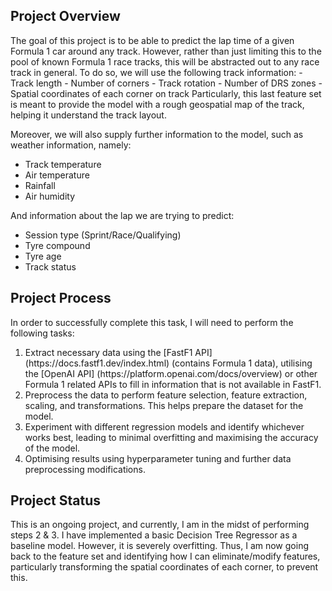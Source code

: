 <h2>Project Overview</h2>
The goal of this project is to be able to predict the lap time of a given Formula 1 car around any track. However, rather than just limiting this to the pool of known Formula 1 race tracks, this will be abstracted out to any race track in general. To do so, we will use the following track information:
- Track length
- Number of corners
- Track rotation
- Number of DRS zones
- Spatial coordinates of each corner on track
Particularly, this last feature set is meant to provide the model with a rough geospatial map of the track, helping it understand the track layout.

Moreover, we will also supply further information to the model, such as weather information, namely:
- Track temperature
- Air temperature
- Rainfall 
- Air humidity 

And information about the lap we are trying to predict:
- Session type (Sprint/Race/Qualifying)
- Tyre compound 
- Tyre age 
- Track status


<h2>Project Process</h2>
In order to successfully complete this task, I will need to perform the following tasks:
<ol>
  <li>Extract necessary data using the [FastF1 API] (https://docs.fastf1.dev/index.html) (contains Formula 1 data), utilising the [OpenAI API] (https://platform.openai.com/docs/overview) or other Formula 1 related APIs to fill in information that is not available in FastF1.</li>
  <li>Preprocess the data to perform feature selection, feature extraction, scaling, and transformations. This helps prepare the dataset for the model.</li>
  <li>Experiment with different regression models and identify whichever works best, leading to minimal overfitting and maximising the accuracy of the model.</li>
  <li>Optimising results using hyperparameter tuning and further data preprocessing modifications.</li> 
</ol>


<h2>Project Status</h2>
This is an ongoing project, and currently, I am in the midst of performing steps 2 & 3. I have implemented a basic Decision Tree Regressor as a baseline model. However, it is severely overfitting. Thus, I am now going back to the feature set and identifying how I can eliminate/modify features, particularly transforming the spatial coordinates of each corner, to prevent this.
